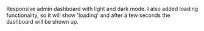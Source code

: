 Responsive admin dashboard with light and dark mode. I also added loading functionality, so it will show 'loading' and after a few seconds the dashboard will be shown up.
